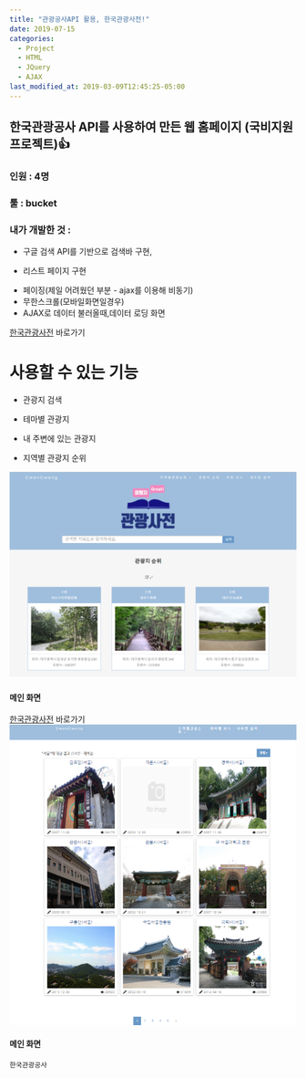 ```yaml
---
title: "관광공사API 활용, 한국관광사전!"
date: 2019-07-15
categories:
  - Project
  - HTML
  - JQuery
  - AJAX
last_modified_at: 2019-03-09T12:45:25-05:00
---
```



## 한국관광공사 API를 사용하여 만든 웹 홈페이지 (국비지원 프로젝트):+1:


### 인원 : 4명
### 툴 : bucket
### 내가 개발한 것 :
+ 구글 검색 API를 기반으로 검색바 구현,
* 리스트 페이지 구현
- 페이징(제일 어려웠던 부분 - ajax를 이용해 비동기)
- 무한스크롤(모바일화면일경우)
- AJAX로 데이터 불러올때,데이터 로딩 화면


[한국관광사전](https://jaewoong9302.cafe24.com) 바로가기


# 사용할 수 있는 기능 
+ 관광지 검색
* 테마별 관광지
- 내 주변에 있는 관광지
+ 지역별 관광지 순위 

![관광사전이미지](/images/img1.PNG)
#### 메인 화면
[한국관광사전](https://jaewoong9302.cafe24.com) 바로가기
![리스트페이지](/images/img2.PNG)
#### 메인 화면
```bash
한국관광공사
```
